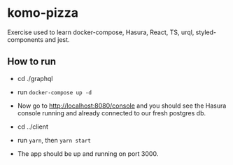 # komo-pizza

Exercise used to learn docker-compose, Hasura, React, TS, urql, styled-components and jest.

## How to **run**

- cd ./graphql
- run `docker-compose up -d`
- Now go to <http://localhost:8080/console> and you should see the Hasura console running and already connected to our fresh postgres db.

- cd ../client
- run `yarn`, then `yarn start`
- The app should be up and running on port 3000.

